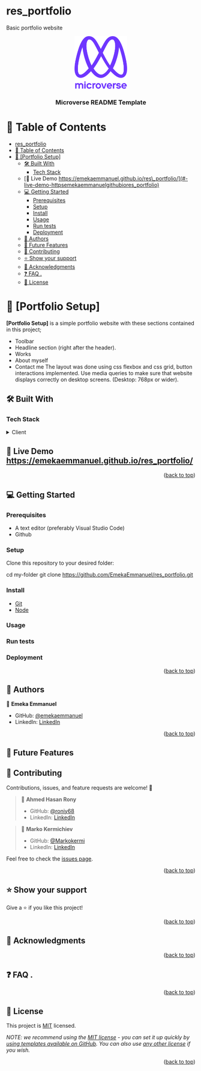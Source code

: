 # res_portfolio
Basic portfolio website

<a name="readme-top"></a>

<div align="center">

  <img src="./img/murple_logo.png" alt="microverse_logo" width="140"  height="auto" />
  <br/>

  <h3><b>Microverse README Template</b></h3>

</div>

# 📗 Table of Contents

- [res\_portfolio](#res_portfolio)
- [📗 Table of Contents](#-table-of-contents)
- [📖 \[Portfolio Setup\] ](#-portfolio-setup-)
  - [🛠 Built With ](#-built-with-)
    - [Tech Stack ](#tech-stack-)
  - [🚀 Live Demo https://emekaemmanuel.github.io/res\_portfolio/](#-live-demo-httpsemekaemmanuelgithubiores_portfolio)
  - [💻 Getting Started ](#-getting-started-)
    - [Prerequisites](#prerequisites)
    - [Setup](#setup)
    - [Install](#install)
    - [Usage](#usage)
    - [Run tests](#run-tests)
    - [Deployment](#deployment)
  - [👥 Authors ](#-authors-)
  - [🔭 Future Features ](#-future-features-)
  - [🤝 Contributing ](#-contributing-)
  - [⭐️ Show your support ](#️-show-your-support-)
  - [🙏 Acknowledgments ](#-acknowledgments-)
  - [❓ FAQ .](#-faq-)
  - [📝 License ](#-license-)

# 📖 [Portfolio Setup] <a name="about-project"></a>

**[Portfolio Setup]** is a simple portfolio website with these sections contained in this project;
- Toolbar
- Headline section (right after the header).
- Works
- About myself
- Contact me
The layout was done using css flexbox and css grid, button interactions implemented.
Use media queries to make sure that website displays correctly on desktop screens. (Desktop: 768px or wider).


## 🛠 Built With <a name="built-with"></a>

### Tech Stack <a name="tech-stack"></a>

<details>
  <summary>Client</summary>
  <ul>
    <li><a href="#">HTML AND CSS</a></li>
  </ul>
</details>

## 🚀 Live Demo <a name="live-demo">https://emekaemmanuel.github.io/res_portfolio/</a>


<p align="right">(<a href="#readme-top">back to top</a>)</p> 

## 💻 Getting Started <a name="getting-started"></a>  

### Prerequisites
- A text editor (preferably Visual Studio Code)
- Github

### Setup

Clone this repository to your desired folder:

  cd my-folder
  git clone https://github.com/EmekaEmmanuel/res_portfolio.git

### Install
  -  [Git](https://git-scm.com/downloads)
  -  [Node](https://nodejs.org/en/download/)

### Usage

### Run tests

### Deployment

<p align="right">(<a href="#readme-top">back to top</a>)</p>

## 👥 Authors <a name="authors"></a> 

👤 **Emeka Emmanuel**

- GitHub: [@emekaemmanuel](https://github.com/emekaemmanuel)
- LinkedIn: [LinkedIn](https://linkedin.com/in/emeka-ugboaja-167820226)

<p align="right">(<a href="#readme-top">back to top</a>)</p>

## 🔭 Future Features <a name="future-features"></a>

## 🤝 Contributing <a name="contributing"></a>

Contributions, issues, and feature requests are welcome!
🤝

> 👤 **Ahmed Hasan Rony**
> - GitHub: [@roniy68](https://www.github.com/roniy68)
>- LinkedIn: [LinkedIn](https://linkedin.com/in/ahroniy)

> 👤 **Marko Kermichiev**
> - GitHub: [@Markokermi](https://github.com/MarkoKermi)
>- LinkedIn: [LinkedIn](https://www.linkedin.com/in/marko-kermichiev-78b1bb110/
)

Feel free to check the [issues page](../../issues/https://github.com/EmekaEmmanuel/res_portfolio/issues).

<p align="right">(<a href="#readme-top">back to top</a>)</p>

## ⭐️ Show your support <a name="support"></a>

Give a ⭐️ if you like this project!

<p align="right">(<a href="#readme-top">back to top</a>)</p>

## 🙏 Acknowledgments <a name="acknowledgements"></a> 

<p align="right">(<a href="#readme-top">back to top</a>)</p>

## ❓ FAQ <a name="faq"></a>.

<p align="right">(<a href="#readme-top">back to top</a>)</p>

## 📝 License <a name="license"></a>

This project is [MIT](./LICENSE) licensed.

_NOTE: we recommend using the [MIT license](https://choosealicense.com/licenses/mit/) - you can set it up quickly by [using templates available on GitHub](https://docs.github.com/en/communities/setting-up-your-project-for-healthy-contributions/adding-a-license-to-a-repository). You can also use [any other license](https://choosealicense.com/licenses/) if you wish._

<p align="right">(<a href="#readme-top">back to top</a>)</p>
